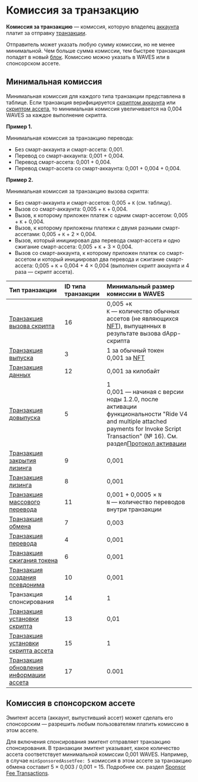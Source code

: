 # Комиссия за транзакцию

**Комиссия за транзакцию** — комиссия, которую владелец [аккаунта](/ru/blockchain/account) платит за отправку [транзакции](/ru/blockchain/transaction).

Отправитель может указать любую сумму комиссии, но не менеe минимальной. Чем больше сумма комиссии, тем быстрее транзакция попадет в новый [блок](/ru/blockchain/block). Комиссию можно указать в WAVES или в спонсорском ассете.

## Минимальная комиссия

Минимальная комиссия для каждого типа транзакции представлена в таблице. Если транзакция верифицируется [скриптом аккаунта](/ru/ride/script/script-types/account-script) или [скриптом ассета](/ru/ride/script/script-types/asset-script), то минимальная комиссия увеличивается на 0,004 WAVES за каждое выполнение скрипта.

**Пример 1.**

Минимальная комиссия за транзакцию перевода:

* Без смарт-аккаунта и смарт-ассета: 0,001.
* Перевод со смарт-аккаунта: 0,001 + 0,004.
* Перевод смарт-ассета: 0,001 + 0,004.
* Перевод смарт-ассета со смарт-аккаунта: 0,001 + 0,004 + 0,004.

**Пример 2.**

Минимальная комиссия за транзакцию вызова скрипта:

* Без смарт-аккаунта и смарт-ассетов: 0,005 + `K` (см. таблицу).
* Вызов со смарт-аккаунта: 0,005 + `K` + 0,004.
* Вызов, к которому приложен платеж с одним смарт-ассетом: 0,005 + `K` + 0,004.
* Вызов, к которому приложены платежи с двумя разными смарт-ассетами: 0,005 + `K` + 2 × 0,004.
* Вызов, который инициировал два перевода смарт-ассета и одно сжигание смарт-ассета: 0,005 + `K` + 3 × 0,004.
* Вызов со смарт-аккаунта, к которому приложен платеж со смарт-ассетом и который инициировал два перевода и сжигание смарт-ассета: 0,005 + `K` + 0,004 + 4 × 0,004 (выполнен скрипт аккаунта и 4 раза — скрипт ассета).

| Тип транзакции | ID типа транзакции | Минимальный размер комиссии в WAVES |
| :--- | :--- | :--- |
| [Транзакция вызова скрипта](/ru/blockchain/transaction-type/invoke-script-transaction) | 16 | 0,005 +`K`<br>`K` — количество обычных ассетов (не являющихся [NFT](/ru/blockchain/token/non-fungible-token)), выпущенных в результате вызова dApp-скрипта |
| [Транзакция выпуска](/ru/blockchain/transaction-type/issue-transaction) | 3 | 1 за обычный токен <br>0,001 за [NFT](/ru/blockchain/token/non-fungible-token) |
| [Транзакция данных](/ru/blockchain/transaction-type/data-transaction) | 12 | 0,001 за килобайт |
| [Транзакция довыпуска](/ru/blockchain/transaction-type/reissue-transaction) | 5 | 1<br/>0,001 — начиная с версии ноды 1.2.0, после активации функциональности "Ride V4 and multiple attached payments for Invoke Script Transaction" (№ 16). См. раздел[Протокол активации](/ru/blockchain/waves-protocol/activation-protocol) |
| [Транзакция закрытия лизинга](/ru/blockchain/transaction-type/lease-cancel-transaction) | 9 | 0,001 |
| [Транзакция лизинга](/ru/blockchain/transaction-type/lease-transaction) | 8 | 0,001 |
| [Транзакция массового перевода](/ru/blockchain/transaction-type/mass-transfer-transaction) | 11 | 0,001 + 0,0005 × `N`<br>`N` — количество переводов внутри транзакции |
| [Транзакция обмена](/ru/blockchain/transaction-type/exchange-transaction) | 7 | 0,003 |
| [Транзакция перевода](/ru/blockchain/transaction-type/transfer-transaction) | 4 | 0,001 |
| [Транзакция сжигания токена](/ru/blockchain/transaction-type/burn-transaction) | 6 | 0,001 |
| [Транзакция создания псевдонима](/ru/blockchain/transaction-type/alias-transaction) | 10 | 0,001 |
| Транзакция спонсирования | 14 | 1 |
| [Транзакция установки скрипта](/ru/blockchain/transaction-type/set-script-transaction) | 13 | 0,01 |
| [Транзакция установки скрипта ассета](/ru/blockchain/transaction-type/set-asset-script-transaction) | 15 | 1 |
| [Транзакция обновления информации ассета](/en/blockchain/transaction-type/update-asset-info-transaction) | 17 | 0.001 |

## Комиссия в спонсорском ассете

Эмитент ассета (аккаунт, выпустивший ассет) может сделать его спонсорским — разрешить любым пользователям платить комиссию в этом ассете.

Для включения спонсирования эмитент отправляет транзакцию спонсирования. В транзакции эмитент указывает, какое количество ассета соответствует минимальной комиссии 0,001 WAVES. Например, в случае `minSponsoredAssetFee: 5` комиссия в этом ассете за транзакцию обмена составит 5 × 0,003 / 0,001 = 15. Подробнее см. раздел [Sponsor Fee Transactions](/en/blockchain/waves-protocol/sponsored-fee).
